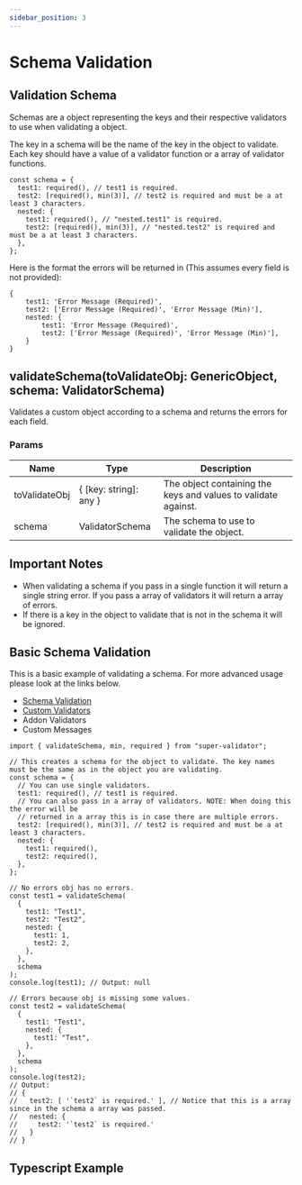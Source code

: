 ```yaml
---
sidebar_position: 3
---
```


# Schema Validation

## Validation Schema

Schemas are a object representing the keys and their respective validators to use when validating a object.

The key in a schema will be the name of the key in the object to validate. Each key should have a value of a validator function or a array of validator functions.

```
const schema = {
  test1: required(), // test1 is required.
  test2: [required(), min(3)], // test2 is required and must be a at least 3 characters.
  nested: {
    test1: required(), // "nested.test1" is required.
    test2: [required(), min(3)], // "nested.test2" is required and must be a at least 3 characters.
  },
};
```

Here is the format the errors will be returned in (This assumes every field is not provided):

```
{
    test1: 'Error Message (Required)',
    test2: ['Error Message (Required)', 'Error Message (Min)'],
    nested: {
        test1: 'Error Message (Required)',
        test2: ['Error Message (Required)', 'Error Message (Min)'],
    }
}
```

## validateSchema(toValidateObj: GenericObject, schema: ValidatorSchema)

Validates a custom object according to a schema and returns the errors for each field.

### Params

| Name          | Type                   | Description                                                    |
| ------------- | ---------------------- | -------------------------------------------------------------- |
| toValidateObj | { [key: string]: any } | The object containing the keys and values to validate against. |
| schema        | ValidatorSchema        | The schema to use to validate the object.                      |

## Important Notes

-   When validating a schema if you pass in a single function it will return a single string error. If you pass a array of validators it will return a array of errors.
-   If there is a key in the object to validate that is not in the schema it will be ignored.

## Basic Schema Validation

This is a basic example of validating a schema. For more advanced usage please look at the links below.

-   [Schema Validation](schema-validation.md)
-   [Custom Validators](custom-validators.md)
-   Addon Validators
-   Custom Messages

```
import { validateSchema, min, required } from "super-validator";

// This creates a schema for the object to validate. The key names must be the same as in the object you are validating.
const schema = {
  // You can use single validators.
  test1: required(), // test1 is required.
  // You can also pass in a array of validators. NOTE: When doing this the error will be
  // returned in a array this is in case there are multiple errors.
  test2: [required(), min(3)], // test2 is required and must be a at least 3 characters.
  nested: {
    test1: required(),
    test2: required(),
  },
};

// No errors obj has no errors.
const test1 = validateSchema(
  {
    test1: "Test1",
    test2: "Test2",
    nested: {
      test1: 1,
      test2: 2,
    },
  },
  schema
);
console.log(test1); // Output: null

// Errors because obj is missing some values.
const test2 = validateSchema(
  {
    test1: "Test1",
    nested: {
      test1: "Test",
    },
  },
  schema
);
console.log(test2);
// Output:
// {
//   test2: [ '`test2` is required.' ], // Notice that this is a array since in the schema a array was passed.
//   nested: {
//     test2: '`test2` is required.'
//   }
// }
```

## Typescript Example
